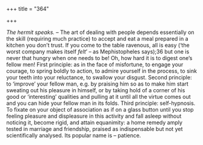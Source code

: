 +++
title = "364"

+++

*The hermit speaks.* – The art of dealing with people depends essentially on the skill \(requiring much practice\) to accept and eat a meal prepared in a kitchen you don’t trust. If you come to the table ravenous, all is easy \(‘the worst company makes itself *felt*’ – as Mephistopheles says\);36 but one is never that hungry when one needs to be\! Oh, how hard it is to digest one’s fellow men\! First principle: as in the face of misfortune, to engage your courage, to spring boldly to action, to admire yourself in the process, to sink your teeth into your reluctance, to swallow your disgust. Second principle: to ‘improve’ your fellow man, e.g. by praising him so as to make him start sweating out his pleasure in himself, or by taking hold of a corner of his good or ‘interesting’ qualities and pulling at it until all the virtue comes out and you can hide your fellow man in its folds. Third principle: self-hypnosis. To fixate on your object of association as if on a glass button until you stop feeling pleasure and displeasure in this activity and fall asleep without noticing it, become rigid, and attain equanimity: a home remedy amply tested in marriage and friendship, praised as indispensable but not yet scientifically analysed. Its popular name is – patience.


